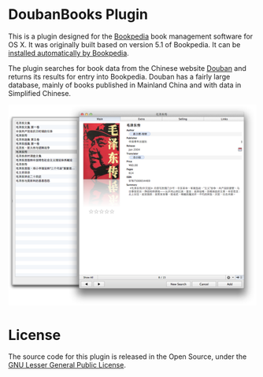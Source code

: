 DoubanBooks Plugin
==================
This is a plugin designed for the [Bookpedia](http://www.bruji.com/bookpedia/) book management software for OS X.  It was originally built based on version 5.1 of Bookpedia. It can be [installed automatically by Bookpedia](bookpedia://bruji.com/download?extras/doubanbooks.zip).

The plugin searches for book data from the Chinese website [Douban](http://book.douban.com) and returns its results for entry into Bookpedia.  Douban has a fairly large database, mainly of books published in Mainland China and with data in Simplified Chinese.

![Douban Book Search Screenshot](/search_screenshot.png)

License
=======
The source code for this plugin is released in the Open Source, under the [GNU Lesser General Public License](http://www.gnu.org/copyleft/lesser.html).
